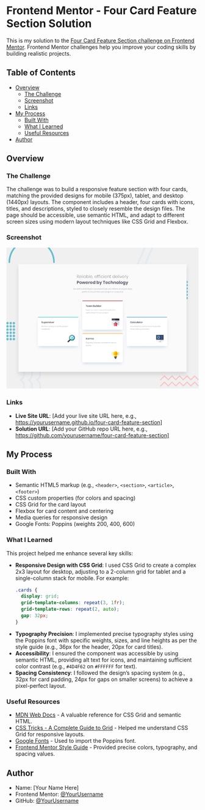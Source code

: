 # Frontend Mentor - Four Card Feature Section Solution

This is my solution to the [Four Card Feature Section challenge on Frontend Mentor](https://www.frontendmentor.io/challenges/four-card-feature-section-weK1eFYK). Frontend Mentor challenges help you improve your coding skills by building realistic projects.

## Table of Contents

- [Overview](#overview)
  - [The Challenge](#the-challenge)
  - [Screenshot](#screenshot)
  - [Links](#links)
- [My Process](#my-process)
  - [Built With](#built-with)
  - [What I Learned](#what-i-learned)
  - [Useful Resources](#useful-resources)
- [Author](#author)

## Overview

### The Challenge

The challenge was to build a responsive feature section with four cards, matching the provided designs for mobile (375px), tablet, and desktop (1440px) layouts. The component includes a header, four cards with icons, titles, and descriptions, styled to closely resemble the design files. The page should be accessible, use semantic HTML, and adapt to different screen sizes using modern layout techniques like CSS Grid and Flexbox.

### Screenshot

![Four Card Feature Section Screenshot](./design/desktop-preview.jpg)

### Links

- **Live Site URL**: [Add your live site URL here, e.g., https://yourusername.github.io/four-card-feature-section]
- **Solution URL**: [Add your GitHub repo URL here, e.g., https://github.com/yourusername/four-card-feature-section]

## My Process

### Built With

- Semantic HTML5 markup (e.g., `<header>`, `<section>`, `<article>`, `<footer>`)
- CSS custom properties (for colors and spacing)
- CSS Grid for the card layout
- Flexbox for card content and centering
- Media queries for responsive design
- Google Fonts: Poppins (weights 200, 400, 600)

### What I Learned

This project helped me enhance several key skills:

- **Responsive Design with CSS Grid**: I used CSS Grid to create a complex 2x3 layout for desktop, adjusting to a 2-column grid for tablet and a single-column stack for mobile. For example:
  ```css
  .cards {
    display: grid;
    grid-template-columns: repeat(3, 1fr);
    grid-template-rows: repeat(2, auto);
    gap: 32px;
  }
  ```
- **Typography Precision**: I implemented precise typography styles using the Poppins font with specific weights, sizes, and line heights as per the style guide (e.g., 36px for the header, 20px for card titles).
- **Accessibility**: I ensured the component was accessible by using semantic HTML, providing alt text for icons, and maintaining sufficient color contrast (e.g., `#4D4F62` on `#FFFFFF` for text).
- **Spacing Consistency**: I followed the design’s spacing system (e.g., 32px for card padding, 24px for gaps on smaller screens) to achieve a pixel-perfect layout.

### Useful Resources

- [MDN Web Docs](https://developer.mozilla.org/en-US/) - A valuable reference for CSS Grid and semantic HTML.
- [CSS Tricks - A Complete Guide to Grid](https://css-tricks.com/snippets/css/complete-guide-grid/) - Helped me understand CSS Grid for responsive layouts.
- [Google Fonts](https://fonts.google.com/) - Used to import the Poppins font.
- [Frontend Mentor Style Guide](#) - Provided precise colors, typography, and spacing values.

## Author

- Name: [Your Name Here]
- Frontend Mentor: [@YourUsername](https://www.frontendmentor.io/profile/YourUsername)
- GitHub: [@YourUsername](https://github.com/YourUsername)